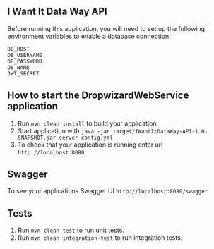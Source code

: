 I Want It Data Way API
---
Before running this application, you will need to set up the following environment variables to enable a database connection:
```
DB_HOST
DB_USERNAME
DB_PASSWORD
DB_NAME
JWT_SECRET
```

How to start the DropwizardWebService application
---
1. Run `mvn clean install` to build your application
2. Start application with `java -jar target/IWantItDataWay-API-1.0-SNAPSHOT.jar server config.yml`
3. To check that your application is running enter url `http://localhost:8080`

Swagger
---
To see your applications Swagger UI `http://localhost:8080/swagger`

Tests
---
1. Run `mvn clean test` to run unit tests.
2. Run `mvn clean integration-test` to run integration tests.
